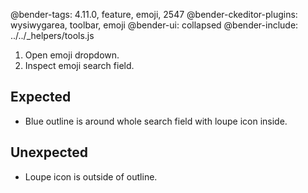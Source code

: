 @bender-tags: 4.11.0, feature, emoji, 2547
@bender-ckeditor-plugins: wysiwygarea, toolbar, emoji
@bender-ui: collapsed
@bender-include: ../../_helpers/tools.js

1. Open emoji dropdown.
2. Inspect emoji search field.

## Expected

- Blue outline is around whole search field with loupe icon inside.

## Unexpected

- Loupe icon is outside of outline.
